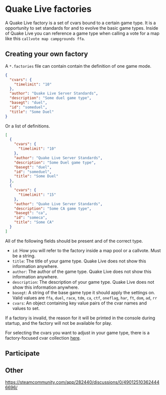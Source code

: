 # Quake Live factories

A Quake Live factory is a set of cvars bound to a certain game type. It is a opportunity to set standards for and to evolve the basic game types. Inside of Quake Live you can reference a game type when calling a vote for a map like this `callvote map campgrounds ffa`.

## Creating your own factory

A `*.factories` file can contain contain the definition of one game mode.

```json
{
  "cvars": {
    "timelimit": "10"
  },
  "author": "Quake Live Server Standards",
  "description": "Some duel game type",
  "basegt": "duel",
  "id": "someduel",
  "title": "Some Duel"
}
```

Or a list of definitions.

```json
[
  {
    "cvars": {
      "timelimit": "10"
    },
    "author": "Quake Live Server Standards",
    "description": "Some Duel game type",
    "basegt": "duel",
    "id": "someduel",
    "title": "Some Duel"
  },
  {
    "cvars": {
      "timelimit": "15"
    },
    "author": "Quake Live Server Standards",
    "description": "Some CA game type",
    "basegt": "ca",
    "id": "someca",
    "title": "Some CA"
  }
]
```

All of the following fields should be present and of the correct type.

- `id`: How you will refer to the factory inside a map pool or a callvote. Must be a string.
- `title`: The title of your game type. Quake Live does not show this information anywhere.
- `author`: The author of the game type. Quake Live does not show this information anywhere.
- `description`: The description of your game type. Quake Live does not show this information anywhere.
- `basegt`: A string of the base game type it should apply the settings on. Valid values are `ffa`, `duel`, `race`, `tdm`, `ca`, `ctf`, `oneflag`, `har`, `ft`, `dom`, `ad`, `rr`
- `cvars`: An object containing key value pairs of the cvar names and values to set.

If a factory is invalid, the reason for it will be printed in the console during startup, and the factory will not be available for play.

For selecting the cvars you want to adjust in your game type, there is a factory-focused cvar collection [here](https://github.com/quakelive-server-standards/server-standards/blob/master/factories/cvars.md).

## Participate

## Other

https://steamcommunity.com/app/282440/discussions/0/490125103624446696/